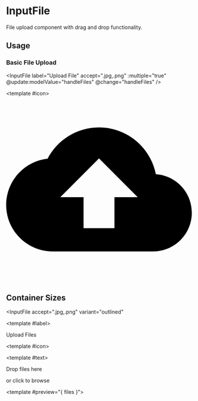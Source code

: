 # InputFile

File upload component with drag and drop functionality.

## Usage

### Basic File Upload

<InputFile
  label="Upload File"
  accept=".jpg,.png"
  :multiple="true"
  @update:modelValue="handleFiles"
  @change="handleFiles"
/>

<InputFile variant="outlined" label="Outlined Style" />
<InputFile variant="minimal" label="Minimal Style" />
<InputFile variant="default" label="Default Style" />
<InputFile size="sm" label="Small Input" />
<InputFile size="md" label="Medium Input" />
<InputFile size="lg" label="Large Input" />

<InputFile label="Custom Icon">

  <template #icon>
    <svg class="w-8 h-8" viewBox="0 0 24 24">
      <path d="M19.35 10.04C18.67 6.59 15.64 4 12 4 9.11 4 6.6 5.64 5.35 8.04 2.34 8.36 0 10.91 0 14c0 3.31 2.69 6 6 6h13c2.76 0 5-2.24 5-5 0-2.64-2.05-4.78-4.65-4.96zM14 13v4h-4v-4H7l5-5 5 5h-3z"/>
    </svg>
  </template>
</InputFile>

<InputFile label="Custom Text">
  <template #upload-text>
    <p class="text-primary-600 font-bold">
      Drop your files here or browse
    </p>
  </template>
</InputFile>

<InputFile label="With Preview">
  <template #file-preview="{ files }">
    <div class="mt-4 space-y-2">
      <div v-for="file in files" :key="file.name" class="text-sm text-gray-600">
        {{ file.name }}
      </div>
    </div>
  </template>
</InputFile>

## Container Sizes

<InputFile containerClass="w-64 mx-auto" /> <!-- Fixed width -->
<InputFile containerClass="max-w-sm" /> <!-- Max width small -->
<InputFile containerClass="w-full max-w-xl" /> <!-- Full width with max width -->


<!-- Full customization with slots -->
<InputFile
  accept=".jpg,.png"
  variant="outlined"
>
  <template #label>
    <div class="flex items-center gap-2">
      <CustomIcon name="upload" />
      <span>Upload Files</span>
    </div>
  </template>

  <template #icon>
    <CustomIcon name="cloud-upload" class="w-12 h-12" />
  </template>

  <template #text>
    <div class="text-center">
      <p class="font-bold">Drop files here</p>
      <p class="text-sm text-gray-500">or click to browse</p>
    </div>
  </template>

  <template #preview="{ files }">
    <FileList :files="files" />
  </template>
</InputFile>